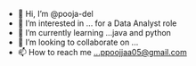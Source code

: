 - 👋 Hi, I’m @pooja-del
- 👀 I’m interested in ... for a Data Analyst role
- 🌱 I’m currently learning ...java and python
- 💞️ I’m looking to collaborate on ...
- 📫 How to reach me ...ppoojjaa05@gmail.com

<!---
pooja-del/pooja-del is a ✨ special ✨ repository because its `README.md` (this file) appears on your GitHub profile.
You can click the Preview link to take a look at your changes.
--->
